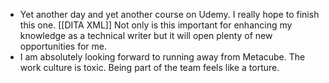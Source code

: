 - Yet another day and yet another course on Udemy. I really hope to finish this one. [[DITA XML]] Not only is this important for enhancing my knowledge as a technical writer but it will open plenty of new opportunities for me.
- I am absolutely looking forward to running away from Metacube. The work culture is toxic. Being part of the team feels like a torture. 